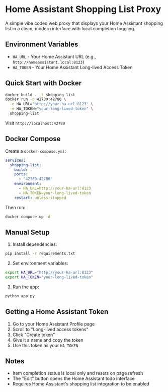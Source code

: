 # Home Assistant Shopping List Proxy

A simple vibe coded web proxy that displays your Home Assistant shopping list in a clean, modern interface with local completion toggling.

## Environment Variables

- `HA_URL` - Your Home Assistant URL (e.g., `http://homeassistant.local:8123`)
- `HA_TOKEN` - Your Home Assistant Long-lived Access Token

## Quick Start with Docker

```bash
docker build . -t shopping-list
docker run -p 42780:42780 \
  -e HA_URL="http://your-ha-url:8123" \
  -e HA_TOKEN="your-long-lived-token" \
  shopping-list
```

Visit `http://localhost:42780`

## Docker Compose

Create a `docker-compose.yml`:

```yaml
services:
  shopping-list:
    build: .
    ports:
      - "42780:42780"
    environment:
      - HA_URL=http://your-ha-url:8123
      - HA_TOKEN=your-long-lived-token
    restart: unless-stopped
```

Then run:

```bash
docker compose up -d
```

## Manual Setup

1. Install dependencies:
```bash
pip install -r requirements.txt
```

2. Set environment variables:
```bash
export HA_URL="http://your-ha-url:8123"
export HA_TOKEN="your-long-lived-token"
```

3. Run the app:
```bash
python app.py
```

## Getting a Home Assistant Token

1. Go to your Home Assistant Profile page
2. Scroll to "Long-lived access tokens"
3. Click "Create token"
4. Give it a name and copy the token
5. Use this token as your `HA_TOKEN`

## Notes

- Item completion status is local only and resets on page refresh
- The "Edit" button opens the Home Assistant todo interface
- Requires Home Assistant's shopping list integration to be enabled
